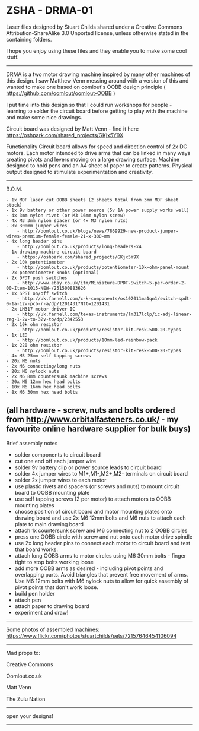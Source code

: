 ZSHA - DRMA-01
==============

Laser files designed by Stuart Childs shared under a Creative Commons Attribution-ShareAlike 3.0 Unported license, unless otherwise stated in the containing folders.

I hope you enjoy using these files and they enable you to make some cool stuff. 

---

DRMA is a two motor drawing machine inspired by many other machines of this design. I saw Matthew Venn messing around with a version of this and wanted to make one based on oomlout's OOBB design principle ( https://github.com/oomlout/oomlout-OOBB )

I put time into this design so that I could run workshops for people - learning to solder the circuit board before getting to play with the machine and make some nice drawings.

Circuit board was designed by Matt Venn - find it here https://oshpark.com/shared_projects/GKjx5Y9X

Functionality
Circuit board allows for speed and direction control of 2x DC motors. Each motor intended to drive arms that can be linked in many ways creating pivots and levers moving on a large drawing surface.
Machine designed to hold pens and an A4 sheet of paper to create patterns. Physical output designed to stimulate experimentation and creativity.

---

B.O.M.

	- 1x MDF laser cut OOBB sheets (2 sheets total from 3mm MDF sheet stock)
	- 1x 9v battery or other power source (5v 1A power supply works well)
	- 4x 3mm nylon rivet (or M3 16mm nylon screw)
	- 4x M3 3mm nylon spacer (or 4x M3 nylon nuts)
	- 8x 300mm jumper wires
		- http://oomlout.co.uk/blogs/news/7869929-new-product-jumper-wires-premium-female-female-21-x-300-mm
	- 4x long header pins
		- http://oomlout.co.uk/products/long-headers-x4
	- 1x drawing machine circuit board
		- https://oshpark.com/shared_projects/GKjx5Y9X
	- 2x 10k potentiometer
		- http://oomlout.co.uk/products/potentiometer-10k-ohm-panel-mount
	- 2x potentiometer knobs (optional)
	- 2x DPDT push switches
		- http://www.ebay.co.uk/itm/Miniature-DPDT-Switch-5-per-order-2-00-Item-1015-NEW-/251500883626
	- 1x SPST on/off switch
		- http://uk.farnell.com/c-k-components/os102011ma1qn1/switch-spdt-0-1a-12v-pcb-r-a/dp/1201431?Ntt=1201431
	- 2x LM317 motor driver IC
		- http://uk.farnell.com/texas-instruments/lm317lclp/ic-adj-linear-reg-1-2v-to-32v-to/dp/2342553
	- 2x 10k ohm resistor
		- http://oomlout.co.uk/products/resistor-kit-resk-500-20-types
	- 1x LED
		- http://oomlout.co.uk/products/10mm-led-rainbow-pack
	- 1x 220 ohm resistor
		- http://oomlout.co.uk/products/resistor-kit-resk-500-20-types
	- 4x M3 25mm self tapping screws
	- 20x M6 nuts
	- 2x M6 connecting/long nuts
	- 20x M6 nylock nuts
	- 2x M6 8mm countersunk machine screws
	- 20x M6 12mm hex head bolts
	- 10x M6 16mm hex head bolts
	- 8x M6 30mm hex head bolts


(all hardware - screw, nuts and bolts ordered from http://www.orbitalfasteners.co.uk/ - my favourite online hardware supplier for bulk buys)
---
Brief assembly notes

- solder components to circuit board
- cut one end off each jumper wire
- solder 9v battery clip or power source leads to circuit board
- solder 4x jumper wires to M1+,M1-,M2+,M2- terminals on circuit board
- solder 2x jumper wires to each motor
- use plastic rivets and spacers (or screws and nuts) to mount circuit board to OOBB mounting plate
- use self tapping screws (2 per motor) to attach motors to OOBB mounting plates
- choose position of circuit board and motor mounting plates onto drawing board and use 2x M6 12mm bolts and M6 nuts to attach each plate to main drawing board
- attach 1x countersunk screw and M6 connecting nut to 2 OOBB circles
- press one OOBB circle with screw and nut onto each motor drive spindle
- use 2x long header pins to connect each motor to circuit board and test that board works. 
- attach long OOBB arms to motor circles using M6 30mm bolts - finger tight to stop bolts working loose
- add more OOBB arms as desired - including pivot points and overlapping parts. Avoid triangles that prevent free movement of arms. Use M6 12mm bolts with M6 nylock nuts to allow for quick assembly of pivot points that don't work loose.
- build pen holder
- attach pen
- attach paper to drawing board
- experiment and draw!

---
Some photos of assembled machines: https://www.flickr.com/photos/stuartchilds/sets/72157646454106094

----
Mad props to:

Creative Commons

Oomlout.co.uk

Matt Venn

The Zulu Nation

----

open your designs!

----
